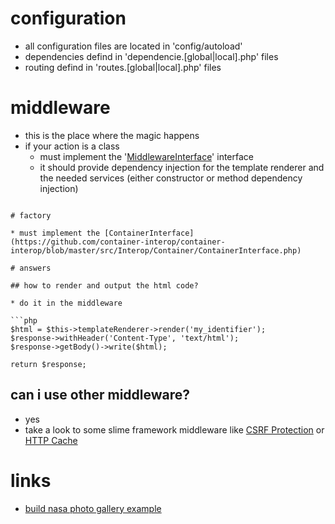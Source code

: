# configuration

* all configuration files are located in 'config/autoload'
* dependencies defind in 'dependencie.[global|local].php' files
* routing defind in 'routes.[global|local].php' files

# middleware

* this is the place where the magic happens
* if your action is a class
    * must implement the '[MiddlewareInterface](https://github.com/zendframework/zend-stratigility/blob/master/src/MiddlewareInterface.php)' interface
    * it should provide dependency injection for the template renderer and the needed services (either constructor or method dependency injection)
```

# factory

* must implement the [ContainerInterface](https://github.com/container-interop/container-interop/blob/master/src/Interop/Container/ContainerInterface.php)

# answers

## how to render and output the html code?

* do it in the middleware

```php
$html = $this->templateRenderer->render('my_identifier');
$response->withHeader('Content-Type', 'text/html');
$response->getBody()->write($html);

return $response;
```

## can i use other middleware?

* yes
* take a look to some slime framework middleware like [CSRF Protection](https://github.com/slimphp/Slim-Csrf) or [HTTP Cache](https://github.com/slimphp/Slim-HttpCache)

# links

* [build nasa photo gallery example](http://www.sitepoint.com/build-nasa-photo-gallery-zend-expressive/)
